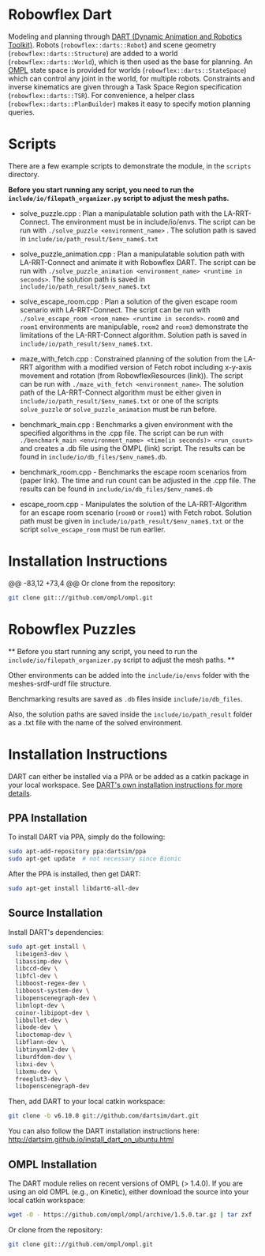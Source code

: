 # Robowflex Dart

Modeling and planning through [DART (Dynamic Animation and Robotics Toolkit)](https://dartsim.github.io/).
Robots (`robowflex::darts::Robot`) and scene geometry (`robowflex::darts::Structure`) are added to a world (`robowflex::darts::World`), which is then used as the base for planning.
An [OMPL](http://ompl.kavrakilab.org/) state space is provided for worlds (`robowflex::darts::StateSpace`) which can control any joint in the world, for multiple robots.
Constraints and inverse kinematics are given through a Task Space Region specification (`robowflex::darts::TSR`).
For convenience, a helper class (`robowflex::darts::PlanBuilder`) makes it easy to specify motion planning queries.

# Scripts

There are a few example scripts to demonstrate the module, in the `scripts` directory.

**Before you start running any script, you need to run the `include/io/filepath_organizer.py` script to adjust the mesh paths.**

- solve_puzzle.cpp : Plan a manipulatable solution path with the LA-RRT-Connect. The environment must be in include/io/envs. The script can be run with `./solve_puzzle <environment_name>` <runtime in seconds>. The solution path is saved in `include/io/path_result/$env_name$.txt`

- solve_puzzle_animation.cpp : Plan a manipulatable solution path with LA-RRT-Connect and animate it with Robowflex DART. The script can be run with `./solve_puzzle_animation <environment_name> <runtime in seconds>`. The solution path is saved in `include/io/path_result/$env_name$.txt`

 - solve_escape_room.cpp : Plan a solution of the given escape room scenario with LA-RRT-Connect. The script can be run with `./solve_escape_room <room_name> <runtime in seconds>`. `room0` and `room1` environments are manipulable, `room2` and `room3` demonstrate the limitations of the LA-RRT-Connect algorithm. Solution path is saved in `include/io/path_result/$env_name$.txt`.
  
- maze_with_fetch.cpp : Constrained planning of the solution from the LA-RRT algorithm with a modified version of Fetch robot including x-y-axis movement and rotation (from RobowflexResources (link)). The script can be run with `./maze_with_fetch <environment_name>`. The solution path of the LA-RRT-Connect algorithm must be either given in `include/io/path_result/$env_name$.txt` or one of the scripts `solve_puzzle` or `solve_puzzle_animation` must be run before. 

- benchmark_main.cpp : Benchmarks a given environment with the specified algorithms in the .cpp file. The script can be run with `./benchmark_main <environment_name> <time(in seconds)> <run_count>` and creates a .db file using the OMPL (link) script. The results can be found in `include/io/db_files/$env_name$.db`.

- benchmark_room.cpp - Benchmarks the escape room scenarios from (paper link). The time and run count can be adjusted in the .cpp file. The results can be found in `include/io/db_files/$env_name$.db`

- escape_room.cpp - Manipulates the solution of the LA-RRT-Algorithm for an escape room scenario (`room0` or `room1`) with Fetch robot. Solution path must be given in `include/io/path_result/$env_name$.txt` or the script `solve_escape_room` must be run earlier.

# Installation Instructions

@@ -83,12 +73,4 @@ Or clone from the repository:
```sh
git clone git:://github.com/ompl/ompl.git
```
# Robowflex Puzzles

** Before you start running any script, you need to run the `include/io/filepath_organizer.py` script to adjust the mesh paths. **
  
Other environments can be added into the `include/io/envs` folder with the meshes-srdf-urdf file structure.

Benchmarking results are saved as `.db` files inside `include/io/db_files`.

Also, the solution paths are saved inside the `include/io/path_result` folder as a .txt file with the name of the solved environment.


# Installation Instructions

DART can either be installed via a PPA or be added as a catkin package in your local workspace.
See [DART's own installation instructions for more details](https://dartsim.github.io/install_dart_on_ubuntu.html#install-dart).

## PPA Installation

To install DART via PPA, simply do the following:

```sh
sudo apt-add-repository ppa:dartsim/ppa
sudo apt-get update  # not necessary since Bionic
```

After the PPA is installed, then get DART:
```sh
sudo apt-get install libdart6-all-dev
```

## Source Installation

Install DART's dependencies:
```sh
sudo apt-get install \
  libeigen3-dev \
  libassimp-dev \
  libccd-dev \
  libfcl-dev \
  libboost-regex-dev \
  libboost-system-dev \
  libopenscenegraph-dev \
  libnlopt-dev \
  coinor-libipopt-dev \
  libbullet-dev \
  libode-dev \
  liboctomap-dev \
  libflann-dev \
  libtinyxml2-dev \
  liburdfdom-dev \
  libxi-dev \
  libxmu-dev \
  freeglut3-dev \
  libopenscenegraph-dev
```

Then, add DART to your local catkin workspace:
```sh
git clone -b v6.10.0 git://github.com/dartsim/dart.git
```

You can also follow the DART installation instructions here: http://dartsim.github.io/install_dart_on_ubuntu.html
  
## OMPL Installation

The DART module relies on recent versions of OMPL (> 1.4.0).
If you are using an old OMPL (e.g., on Kinetic), either download the source into your local catkin workspace:
```sh
wget -O - https://github.com/ompl/ompl/archive/1.5.0.tar.gz | tar zxf -
```
Or clone from the repository:
```sh
git clone git:://github.com/ompl/ompl.git
```
